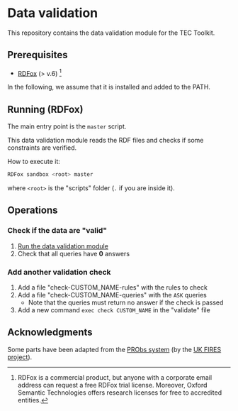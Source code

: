 # Data validation

This repository contains the data validation module for the TEC Toolkit.

## Prerequisites

- [RDFox](https://www.oxfordsemantic.tech) (> v.6) [^NB]

[^NB]: RDFox is a commercial product, but anyone with a corporate email address can request a free RDFox trial license.
Moreover, Oxford Semantic Technologies offers research licenses for free to accredited entities.

In the following, we assume that it is installed and added to the PATH.

## Running (RDFox)

The main entry point is the `master` script.

This data validation module reads the RDF files and checks if some constraints are verified.

How to execute it:

```sh
RDFox sandbox <root> master
```

where `<root>` is the "scripts" folder (`.` if you are inside it).

## Operations

### Check if the data are "valid"

1. [Run the data validation module](#running-rdfox)
2. Check that all queries have **0** answers

### Add another validation check

1. Add a file "check-CUSTOM_NAME-rules" with the rules to check
2. Add a file "check-CUSTOM_NAME-queries" with the `ASK` queries
   - Note that the queries must return no answer if the check is passed
3. Add a new command `exec check CUSTOM_NAME` in the "validate" file

## Acknowledgments

Some parts have been adapted from the [PRObs system](https://github.com/probs-lab) (by the [UK FIRES project](https://ukfires.org)).
